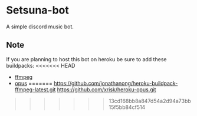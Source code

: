 # Setsuna-bot
A simple discord music bot.

## Note
If you are planning to host this bot on heroku be sure to add these buildpacks:
<<<<<<< HEAD
- [ffmpeg](https://github.com/jonathanong/heroku-buildpack-ffmpeg-latest.git)
- [opus](https://github.com/xrisk/heroku-opus.git)
=======
https://github.com/jonathanong/heroku-buildpack-ffmpeg-latest.git
https://github.com/xrisk/heroku-opus.git
>>>>>>> 13cd168bb8a847d54a2d94a73bb15f5bb84cf514
